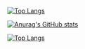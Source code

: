 [![Top Langs](https://github-readme-stats.vercel.app/api/top-langs/?username=anuraghazra&layout=compact)](https://github.com/ybouali/github-readme-stats)

[![Anurag's GitHub stats](https://github-readme-stats.vercel.app/api?username=ybouali)](https://github.com/anuraghazra/github-readme-stats)
















[![Top Langs](https://github-readme-stats.vercel.app/api/top-langs/?username=ybouali&hide=javascript,html)](https://github.com/anuraghazra/github-readme-stats)
